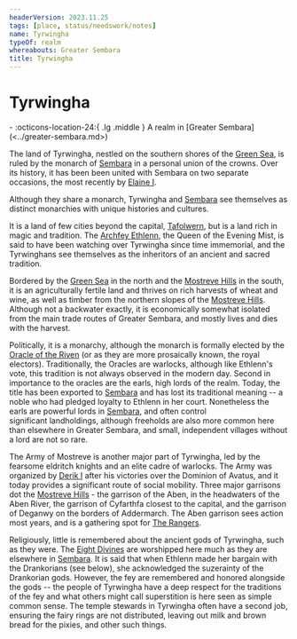 ```yaml
---
headerVersion: 2023.11.25
tags: [place, status/needswork/notes]
name: Tyrwingha
typeOf: realm
whereabouts: Greater Sembara
title: Tyrwingha
---
```

# Tyrwingha
<div class="grid cards ext-narrow-margin ext-one-column" markdown>
-    :octicons-location-24:{ .lg .middle } A realm in [Greater Sembara](<../greater-sembara.md>)  
</div>


The land of Tyrwingha, nestled on the southern shores of the [Green Sea](<../../green-sea.md>), is ruled by the monarch of [Sembara](<../sembara/sembara.md>) in a personal union of the crowns.  Over its history, it has been been united with Sembara on two separate occasions, the most recently by [Elaine I](<../../../people/historical-figures/sembaran-royalty/elaine-i.md>).

Although they share a monarch, Tyrwingha and [Sembara](<../sembara/sembara.md>) see themselves as distinct monarchies with unique histories and cultures.

It is a land of few cities beyond the capital, [Tafolwern](<./tafolwern.md>), but is a land rich in magic and tradition. The [Archfey Ethlenn](<../../../people/extraplanar-powers/archfey-ethlenn.md>), the Queen of the Evening Mist, is said to have been watching over Tyrwingha since time immemorial, and the Tyrwinghans see themselves as the inheritors of an ancient and sacred tradition.  

Bordered by the [Green Sea](<../../green-sea.md>) in the north and the [Mostreve Hills](<../mostreve-hills.md>) in the south, it is an agriculturally fertile land and thrives on rich harvests of wheat and wine, as well as timber from the northern slopes of the [Mostreve Hills](<../mostreve-hills.md>). Although not a backwater exactly, it is economically somewhat isolated from the main trade routes of Greater Sembara, and mostly lives and dies with the harvest.

Politically, it is a monarchy, although the monarch is formally elected by the [Oracle of the Riven](<../../../groups/oracle-of-the-riven.md>) (or as they are more prosaically known, the royal electors). Traditionally, the Oracles are warlocks, although like Ethlenn's vote, this tradition is not always observed in the modern day. Second in importance to the oracles are the earls, high lords of the realm. Today, the title has been exported to [Sembara](<../sembara/sembara.md>) and has lost its traditional meaning -- a noble who had pledged loyalty to Ethlenn in her court. Nonetheless the earls are powerful lords in [Sembara](<../sembara/sembara.md>), and often control significant landholdings, although freeholds are also more common here than elsewhere in Greater Sembara, and small, independent villages without a lord are not so rare. 

The Army of Mostreve is another major part of Tyrwingha, led by the fearsome eldritch knights and an elite cadre of warlocks. The Army was organized by [Derik I](<../../../people/historical-figures/sembaran-royalty/derik-i.md>) after his victories over the Dominion of Avatus, and it today provides a significant route of social mobility. Three major garrisons dot the [Mostreve Hills](<../mostreve-hills.md>) - the garrison of the Aben, in the headwaters of the Aben River, the garrison of Cyfarthfa closest to the capital, and the garrison of Deganwy on the borders of Addermarch. The Aben garrison sees action most years, and is a gathering spot for [The Rangers](<../../../groups/the-rangers.md>).

Religiously, little is remembered about the ancient gods of Tyrwingha, such as they were. The [Eight Divines](<../../../cosmology/religions/mos-numena/mos-numena.md>) are worshipped here much as they are elsewhere in [Sembara](<../sembara/sembara.md>). It is said that when Ethlenn made her bargain with the Drankorians (see below), she acknowledged the suzerainty of the Drankorian gods. However, the fey are remembered and honored alongside the gods -- the people of Tyrwingha have a deep respect for the traditions of the fey and what others might call superstition is here seen as simple common sense. The temple stewards in Tyrwingha often have a second job, ensuring the fairy rings are not distributed, leaving out milk and brown bread for the pixies, and other such things.






